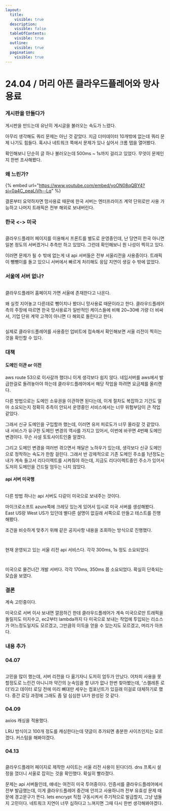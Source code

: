 ```yaml
---
layout:
  title:
    visible: true
  description:
    visible: false
  tableOfContents:
    visible: true
  outline:
    visible: true
  pagination:
    visible: true
---
```


# 24.04 / 머리 아픈 클라우드플레어와 망사용료

### 게시판을 만들다가

게시판을 만드는데 유난히 게시글을 불러오는 속도가 느렸다.

아무리 생각해도 쿼리 문제는 아닌 것 같았다. 지금 더미데이터 10개밖에 없는데 쿼리 문제 나기도 힘들다. 혹시나 네트워크 쪽에서 문제가 있나 싶어서 크롬 탭을 열어봤다.

확인해보니 단순히 글 하나 불러오는데 500ms \~ 1s까지 걸리고 있었다. 무엇이 문제인지 한번 조사해봤다.

### 왜 느린가?

{% embed url="https://www.youtube.com/embed/yoON08qQBY4?si=0a4C_peaLiVh--Lq" %}

결론부터 요약하자면 망사용료 때문에 한국 서버는 엔터프라이즈 계약 단위로만 사용 가능하고 나머지 트래픽은 전부 해외로 보내버린다.

### 한국 <-> 미국

<figure><img src="../.gitbook/assets/image (33).png" alt=""><figcaption></figcaption></figure>

클라우드플레어 페이지를 이용해서 프론트를 별도로 운영중인데, 난 당연히 한국 아니면 일본 정도의 서버겠거니 추측만 하고 있었다. 그런데 확인해보니 뭔 나성이 찍히고 있다.

이러면 문제가 될 수 밖에 없는게 내 api 서버들은 전부 서울리전을 사용중이다. 트래픽이 뺑뺑이를 돌고 있으니 서버에서 빠르게 처리해도 응답 지연이 생길 수 밖에 없었다.

### 서울에 서버 없나?

<figure><img src="../.gitbook/assets/image (31).png" alt=""><figcaption></figcaption></figure>

클라우드플레어 홈페이지 가면 서울에 존재한다고 나온다.

왜 실컷 지어놓고 다른데로 뺑이치나 봤더니 망사용료 때문이라고 한다. 클라우드플레어측의 주장에 따르면 한국 망사용료가 일반적인 케이스들에 비해 20\~30배 가량 더 비싸서, 기업 단위 계약 고객이 아니면 다 해외로 돌린다고 한다.

<figure><img src="../.gitbook/assets/image (35).png" alt=""><figcaption></figcaption></figure>

실제로 클라우드플레어를 사용중인 업비트에 접속해서 확인해보면 서울 리전이 찍히는 것을 확인할 수 있다.

### 대책

#### 도메인 이관 or 이전

aws route 53으로 이사갈까 했더니 이게 생각보다 쉽지 않다. 네임서버를 aws에서 발급한걸로 돌려놓아야 하는데 클라우드플레어에서 해당 작업을 하려면 요금제를 올리랜다.

다른 방법으로는 도메인 소유권을 이관하면 된다는데, 이게 절차도 복잡하고 기간도 얼마 소요되는지 정확히 추측이 안되서 운영중인 서비스에서는 너무 위험부담이 큰 작업 같았다.

그래서 신규 도메인을 구입할까 했는데, 이러면 유저 피로도가 너무 올라갈 것 같았다. 내 서비스가 유구한 도메인 변경의 역사를 가지고 있어서, 이번에 바꾸면 4번째 도메인 변경이다. 무슨 사설 토토사이트인줄 알겠다.

그리고 도메인 변경을 여러번 겪으면서 깨달은 노하우가 있는데, 생각보다 신규 도메인으로 정착하는 속도가 한참 걸린다. 그래서 반 강제적으로 기존 도메인 주소를 1년정도는 내가 계속 들고서 리다이렉트를 시켜줘야 하는데, 지금도 리다이렉트중인 주소가 있어서 도저히 도메인을 건드릴 엄두는 나지 않았다.

#### api 서버 미국행

<figure><img src="../.gitbook/assets/image (36).png" alt=""><figcaption></figcaption></figure>

다른 방법 하나는 api 서버도 다같이 미국으로 보내주는 것이다.

마이크로소프트 azure쪽에 크레딧 있는게 있어서 임시로 미국 서버를 생성해봤다. East US랑 West US가 있던데 별다른 설명이 없길래 서쪽으로 만들고 테스트를 진행해봤다.

조건을 비슷하게 맞추기 위해 같은 공지사항 내용을 조회하는 방식으로 진행했다.

<figure><img src="../.gitbook/assets/image (37).png" alt=""><figcaption></figcaption></figure>

<figure><img src="../.gitbook/assets/image (38).png" alt=""><figcaption></figcaption></figure>

현재 운영되고 있는 서울 리전 api 서비스다. 각각 300ms, 1s 정도 소요되었다.

<figure><img src="../.gitbook/assets/image (39).png" alt=""><figcaption></figcaption></figure>

<figure><img src="../.gitbook/assets/image (40).png" alt=""><figcaption></figcaption></figure>

미국으로 물건너간 개발 서버다. 각각 170ms, 350ms 쯤 소요되었다. 확실히 단축되는 모습을 보였다.

### 결론

계속 고민중이다.

미국으로 서버 이사 보내면 깔끔하긴 한데 클라우드플레어가 계속 미국으로만 트래픽을 돌릴지도 미지수고, ec2부터 lambda까지 다 미국으로 보내는 작업에 투입되는 리소스가 어느정도일지도 모르겠고, 그만큼의 이득을 얻을 수 있는지도 모르겠고, 머리가 아프다.

### 내용 추가

### 04.07

<figure><img src="../.gitbook/assets/image (41).png" alt=""><figcaption></figcaption></figure>

고민을 많이 했는데, 서버 리전을 다 옮기자니 도저히 엄두가 안났다. 어차피 사용을 못할정도로 느린건 아니니까 약간의 눈속임을 할 UI가 없나 한번 찾아봤는데, '스켈레톤 로더'라고 데이터 로딩 전에 미리 뼈대만 세우는 컴포넌트가 있길래 이걸로 대체하기로 했다. 중간 로딩 과정에 그래도 좀 덜 심심한 UI가 완성된 것 같다.

### 04.09

axios 캐싱을 적용했다.

LRU 방식이고 100개 정도를 캐싱한다는데 댓글이 추가되면 충분한 사이즈인지는 모르겠다. 커스텀을 해봐야겠다.

### 04.13

<figure><img src="../.gitbook/assets/image (42).png" alt=""><figcaption></figcaption></figure>

클라우드플레어 페이지로 제작한 사이트는 서울 리전 사용이 된다더라. dns 프록시 설정을 껐더니 서울로 잡히는 것을 확인했다. 확실히 빨라졌다.

문제는 api 서버들인데, 얘네는 여전히 미국 투어중이다. 인증서를 클라우드플레어에서 전부 발급했는데, 이게 클라우드플레어 중간에 안끼고 사용하니까 전부 유효성 문제 때문에 경고문구가 뜬다. lets encrypt 직접 구동시켜서 주기적으로 발급할지, 그냥 냅둘지 고민이다. 네트워크 지연이 너무 심하다고 느껴지면 그때 다시 한번 생각해봐야겠다.

